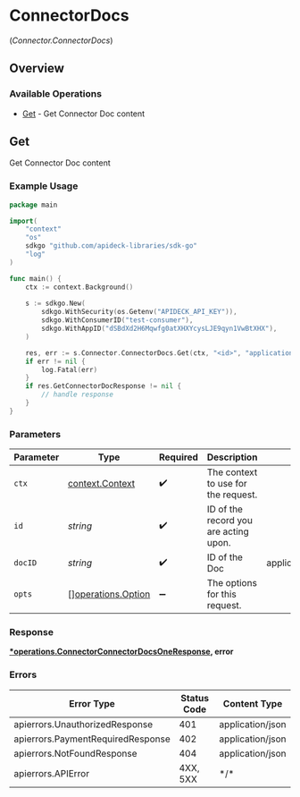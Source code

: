 # ConnectorDocs
(*Connector.ConnectorDocs*)

## Overview

### Available Operations

* [Get](#get) - Get Connector Doc content

## Get

Get Connector Doc content

### Example Usage

```go
package main

import(
	"context"
	"os"
	sdkgo "github.com/apideck-libraries/sdk-go"
	"log"
)

func main() {
    ctx := context.Background()
    
    s := sdkgo.New(
        sdkgo.WithSecurity(os.Getenv("APIDECK_API_KEY")),
        sdkgo.WithConsumerID("test-consumer"),
        sdkgo.WithAppID("dSBdXd2H6Mqwfg0atXHXYcysLJE9qyn1VwBtXHX"),
    )

    res, err := s.Connector.ConnectorDocs.Get(ctx, "<id>", "application_owner+oauth_credentials")
    if err != nil {
        log.Fatal(err)
    }
    if res.GetConnectorDocResponse != nil {
        // handle response
    }
}
```

### Parameters

| Parameter                                                | Type                                                     | Required                                                 | Description                                              | Example                                                  |
| -------------------------------------------------------- | -------------------------------------------------------- | -------------------------------------------------------- | -------------------------------------------------------- | -------------------------------------------------------- |
| `ctx`                                                    | [context.Context](https://pkg.go.dev/context#Context)    | :heavy_check_mark:                                       | The context to use for the request.                      |                                                          |
| `id`                                                     | *string*                                                 | :heavy_check_mark:                                       | ID of the record you are acting upon.                    |                                                          |
| `docID`                                                  | *string*                                                 | :heavy_check_mark:                                       | ID of the Doc                                            | application_owner+oauth_credentials                      |
| `opts`                                                   | [][operations.Option](../../models/operations/option.md) | :heavy_minus_sign:                                       | The options for this request.                            |                                                          |

### Response

**[*operations.ConnectorConnectorDocsOneResponse](../../models/operations/connectorconnectordocsoneresponse.md), error**

### Errors

| Error Type                        | Status Code                       | Content Type                      |
| --------------------------------- | --------------------------------- | --------------------------------- |
| apierrors.UnauthorizedResponse    | 401                               | application/json                  |
| apierrors.PaymentRequiredResponse | 402                               | application/json                  |
| apierrors.NotFoundResponse        | 404                               | application/json                  |
| apierrors.APIError                | 4XX, 5XX                          | \*/\*                             |